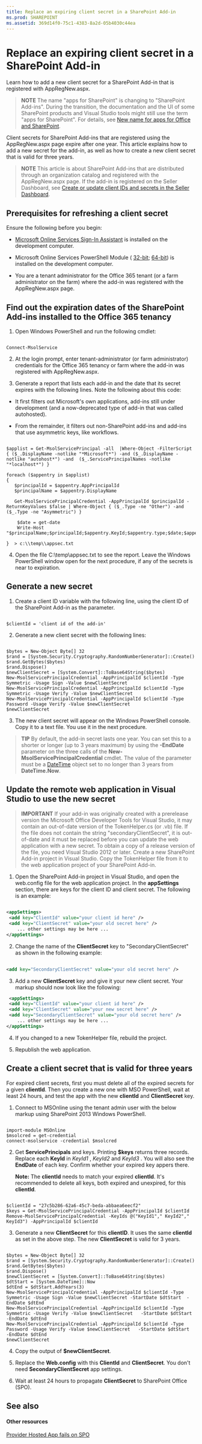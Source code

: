 ```yaml
---
title: Replace an expiring client secret in a SharePoint Add-in
ms.prod: SHAREPOINT
ms.assetid: 369d14f0-75c1-4383-8a2d-05b4030c44ea
---
```



# Replace an expiring client secret in a SharePoint Add-in
Learn how to add a new client secret for a SharePoint Add-in that is registered with AppRegNew.aspx.
> **NOTE**
> The name "apps for SharePoint" is changing to "SharePoint Add-ins". During the transition, the documentation and the UI of some SharePoint products and Visual Studio tools might still use the term "apps for SharePoint". For details, see  [New name for apps for Office and SharePoint](new-name-for-apps-for-sharepoint.md#bk_newname). 
  
    
    

Client secrets for SharePoint Add-ins that are registered using the AppRegNew.aspx page expire after one year. This article explains how to add a new secret for the add-in, as well as how to create a new client secret that is valid for three years.
> **NOTE**
> This article is about SharePoint Add-ins that are distributed through an organization catalog and registered with the AppRegNew.aspx page. If the add-in is registered on the Seller Dashboard, see  [Create or update client IDs and secrets in the Seller Dashboard](http://msdn.microsoft.com/library/f7852781-922f-4499-9dd4-c266907a8c14%28Office.15%29.aspx#bk_update). 
  
    
    


## Prerequisites for refreshing a client secret

Ensure the following before you begin:
  
    
    

-  [Microsoft Online Services Sign-In Assistant](http://www.microsoft.com/download/details.aspx?id=39267) is installed on the development computer.
    
  
- Microsoft Online Services PowerShell Module ( [32-bit](http://go.microsoft.com/fwlink/p/?linkid=236298);  [64-bit](http://go.microsoft.com/fwlink/p/?linkid=236297)) is installed on the development computer.
    
  
- You are a tenant administrator for the Office 365 tenant (or a farm administrator on the farm) where the add-in was registered with the AppRegNew.aspx page.
    
  

## Find out the expiration dates of the SharePoint Add-ins installed to the Office 365 tenancy


  
    
    

1. Open Windows PowerShell and run the following cmdlet:
    
 ```
  
Connect-MsolService

 ```

2. At the login prompt, enter tenant-administrator (or farm administrator) credentials for the Office 365 tenancy or farm where the add-in was registered with AppRegNew.aspx.
    
  
3. Generate a report that lists each add-in and the date that its secret expires with the following lines. Note the following about this code:
    
  - It first filters out Microsoft's own applications, add-ins still under development (and a now-deprecated type of add-in that was called autohosted).
    
  
  - From the remainder, it filters out non-SharePoint add-ins and add-ins that use asymmetric keys, like workflows.
    
  

 ```
  
$applist = Get-MsolServicePrincipal -all  |Where-Object -FilterScript { ($_.DisplayName -notlike "*Microsoft*") -and ($_.DisplayName -notlike "autohost*") -and  ($_.ServicePrincipalNames -notlike "*localhost*") }

foreach ($appentry in $applist)
{
    $principalId = $appentry.AppPrincipalId
    $principalName = $appentry.DisplayName
    
    Get-MsolServicePrincipalCredential -AppPrincipalId $principalId -ReturnKeyValues $false | Where-Object { ($_.Type -ne "Other") -and ($_.Type -ne "Asymmetric") }
    
     $date = get-date
     Write-Host "$principalName;$principalId;$appentry.KeyId;$appentry.type;$date;$appentry.Usage"

}  > c:\\temp\\appsec.txt
 ```

4. Open the file C:\\temp\\appsec.txt to see the report. Leave the Windows PowerShell window open for the next procedure, if any of the secrets is near to expiration.
    
  

## Generate a new secret


  
    
    

1. Create a client ID variable with the following line, using the client ID of the SharePoint Add-in as the parameter.
    
 ```
  
$clientId = 'client id of the add-in'

 ```

2. Generate a new client secret with the following lines:
    
 ```
  
$bytes = New-Object Byte[] 32
$rand = [System.Security.Cryptography.RandomNumberGenerator]::Create()
$rand.GetBytes($bytes)
$rand.Dispose()
$newClientSecret = [System.Convert]::ToBase64String($bytes)
New-MsolServicePrincipalCredential -AppPrincipalId $clientId -Type Symmetric -Usage Sign -Value $newClientSecret
New-MsolServicePrincipalCredential -AppPrincipalId $clientId -Type Symmetric -Usage Verify -Value $newClientSecret
New-MsolServicePrincipalCredential -AppPrincipalId $clientId -Type Password -Usage Verify -Value $newClientSecret
$newClientSecret
 ```

3. The new client secret will appear on the Windows PowerShell console. Copy it to a text file. You use it in the next procedure.
    
  

> **TIP**
> By default, the add-in secret lasts one year. You can set this to a shorter or longer (up to 3 years maximum) by using the **-EndDate** parameter on the three calls of the **New-MsolServicePrincipalCredential** cmdlet. The value of the parameter must be a [DateTime](http://msdn2.microsoft.com/EN-US/library/03ybds8y) object set to no longer than 3 years from **DateTime.Now**. 
  
    
    


## Update the remote web application in Visual Studio to use the new secret


> **IMPORTANT**
> If your add-in was originally created with a prerelease version the Microsoft Office Developer Tools for Visual Studio, it may contain an out-of-date version of the TokenHelper.cs (or .vb) file. If the file does not contain the string "secondaryClientSecret", it is out-of-date and it must be replaced before you can update the web application with a new secret. To obtain a copy of a release version of the file, you need Visual Studio 2012 or later. Create a new SharePoint Add-in project in Visual Studio. Copy the TokenHelper file from it to the web application project of your SharePoint Add-in. 
  
    
    


1. Open the SharePoint Add-in project in Visual Studio, and open the web.config file for the web application project. In the **appSettings** section, there are keys for the client ID and client secret. The following is an example:
    
 ```XML
  
<appSettings>
  <add key="ClientId" value="your client id here" />
  <add key="ClientSecret" value="your old secret here" />
     ... other settings may be here ...
</appSettings>

 ```

2. Change the name of the **ClientSecret** key to "SecondaryClientSecret" as shown in the following example:
    
 ```XML
  
<add key="SecondaryClientSecret" value="your old secret here" />
 ```

3. Add a new **ClientSecret** key and give it your new client secret. Your markup should now look like the following:
    
 ```XML
  <appSettings>
  <add key="ClientId" value="your client id here" />
  <add key="ClientSecret" value="your new secret here" />
  <add key="SecondaryClientSecret" value="your old secret here" />
     ... other settings may be here ...
</appSettings>
 ```

4. If you changed to a new TokenHelper file, rebuild the project.
    
  
5. Republish the web application.
    
  

## Create a client secret that is valid for three years

For expired client secrets, first you must delete all of the expired secrets for a given **clientId**. Then you create a new one with MSO PowerShell, wait at least 24 hours, and test the app with the new **clientId** and **ClientSecret** key.
  
    
    

1. Connect to MSOnline using the tenant admin user with the below markup using SharePoint 2013 Windows PowerShell.
    
 ```
  
import-module MSOnline
$msolcred = get-credential
connect-msolservice -credential $msolcred

 ```

2. Get **ServicePrincipals** and keys. Printing **$keys** returns three records. Replace each **KeyId** in *KeyId1*  , *KeyId2*  and *KeyId3*  . You will also see the **EndDate** of each key. Confirm whether your expired key appers there.
    
    **Note:** The **clientId** needs to match your expired **clientId**. It's recommended to delete all keys, both expired and unexpired, for this **clientId**.
    


 ```
  
$clientId = "27c5b286-62a6-45c7-beda-abbaea6eecf2"
$keys = Get-MsolServicePrincipalCredential -AppPrincipalId $clientId
Remove-MsolServicePrincipalCredential -KeyIds @("KeyId1"," KeyId2"," KeyId3") -AppPrincipalId $clientId 

 ```

3. Generate a new **ClientSecret** for this **clientID**. It uses the same **clientId** as set in the above step. The new **ClientSecret** is valid for 3 years.
    
 ```
  
$bytes = New-Object Byte[] 32
$rand = [System.Security.Cryptography.RandomNumberGenerator]::Create()
$rand.GetBytes($bytes)
$rand.Dispose()
$newClientSecret = [System.Convert]::ToBase64String($bytes)
$dtStart = [System.DateTime]::Now
$dtEnd = $dtStart.AddYears(3)
New-MsolServicePrincipalCredential -AppPrincipalId $clientId -Type Symmetric -Usage Sign -Value $newClientSecret -StartDate $dtStart  -EndDate $dtEnd
New-MsolServicePrincipalCredential -AppPrincipalId $clientId -Type Symmetric -Usage Verify -Value $newClientSecret   -StartDate $dtStart  -EndDate $dtEnd
New-MsolServicePrincipalCredential -AppPrincipalId $clientId -Type Password -Usage Verify -Value $newClientSecret   -StartDate $dtStart  -EndDate $dtEnd
$newClientSecret

 ```

4. Copy the output of **$newClientSecret**.
    
  
5. Replace the **Web.config** with this **ClientId** and **ClientSecret**. You don't need **SecondaryClientSecret** app settings.
    
  
6. Wait at least 24 hours to propagate **ClientSecret** to SharePoint Office (SPO).
    
  

## See also


#### Other resources


  
    
    
 [Provider Hosted App fails on SPO](http://blogs.technet.com/b/sharepointdevelopersupport/archive/2015/03/11/provider-hosted-app-fails-on-spo.aspx)

